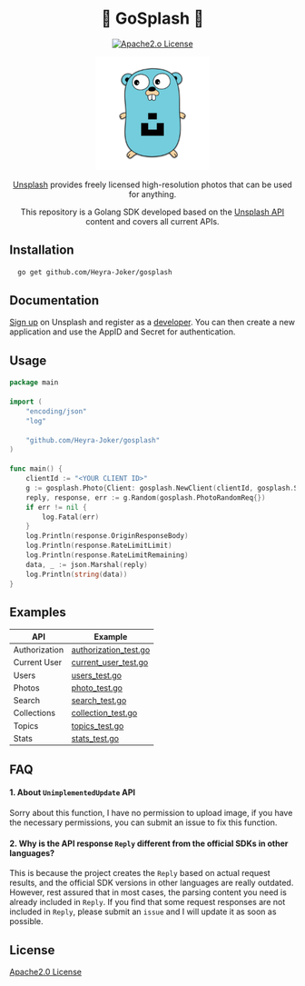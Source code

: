 <div align=center>

# 🚀 GoSplash 🚀

[![Apache2.o License](https://img.shields.io/badge/license-Apache2.0-blue.svg)](https://www.apache.org/licenses/LICENSE-2.0)

<img src="./logo/logo.png" style="width: 200px" alt="">

[Unsplash](https://unsplash.com/) provides freely licensed high-resolution photos that can be used for anything.

This repository is a Golang SDK developed based on the [Unsplash API](https://unsplash.com/documentation#getting-started) content and covers all current APIs.

</div>

## Installation

```bash
  go get github.com/Heyra-Joker/gosplash
```

## Documentation

[Sign up](https://unsplash.com/login) on Unsplash and register as a [developer](https://unsplash.com/developers).
You can then create a new application and use the AppID and Secret for authentication.


## Usage

```go
package main

import (
	"encoding/json"
	"log"

	"github.com/Heyra-Joker/gosplash"
)

func main() {
    clientId := "<YOUR CLIENT ID>"
    g := gosplash.Photo{Client: gosplash.NewClient(clientId, gosplash.SetClientProxy("http://127.0.0.1:7890"))}
    reply, response, err := g.Random(gosplash.PhotoRandomReq{})
    if err != nil {
        log.Fatal(err)
    }
    log.Println(response.OriginResponseBody)
    log.Println(response.RateLimitLimit)
    log.Println(response.RateLimitRemaining)
    data, _ := json.Marshal(reply)
    log.Println(string(data))
}

```


## Examples

| API           | Example                                          |
|---------------|--------------------------------------------------|
| Authorization | [authorization_test.go](./authorization_test.go) |
| Current User  | [current_user_test.go](./current_user_test.go)   |
| Users         | [users_test.go](./users_test.go)                 |
| Photos        | [photo_test.go](./photo_test.go)                 |
| Search        | [search_test.go](./search_test.go)               |
| Collections   | [collection_test.go](./collection_test.go)       |
| Topics        | [topics_test.go](./topics_test.go)               |
| Stats         | [stats_test.go](./stats_test.go)                 |

## FAQ

#### 1. About `UnimplementedUpdate` API

Sorry about this function, I have no permission to upload image, if you have the necessary permissions, you can submit
an issue to fix this function.

#### 2. Why is the API response `Reply` different from the official SDKs in other languages?

This is because the project creates the `Reply` based on actual request results, and the official SDK versions in other languages are really outdated. 
However, rest assured that in most cases, the parsing content you need is already included in `Reply`. 
If you find that some request responses are not included in `Reply`, please submit an `issue` and I will update it as soon as possible.

## License

[Apache2.0 License](https://www.apache.org/licenses/LICENSE-2.0)


